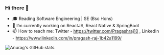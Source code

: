 ### Hi there 👋

- :mortar_board: Reading Software Engineering | SE (Bsc Hons)
- 🔭 I’m currently working on ReactJS, React Native & SpringBoot
- 📫 How to reach me: Twitter - https://twitter.com/Pragashraj10 , LinkedIn - https://www.linkedin.com/in/pragash-raj-1b42a1199/

![Anurag's GitHub stats](https://github-readme-stats.vercel.app/api?username=pragashraj&show_icons=true&theme=highcontrast)
